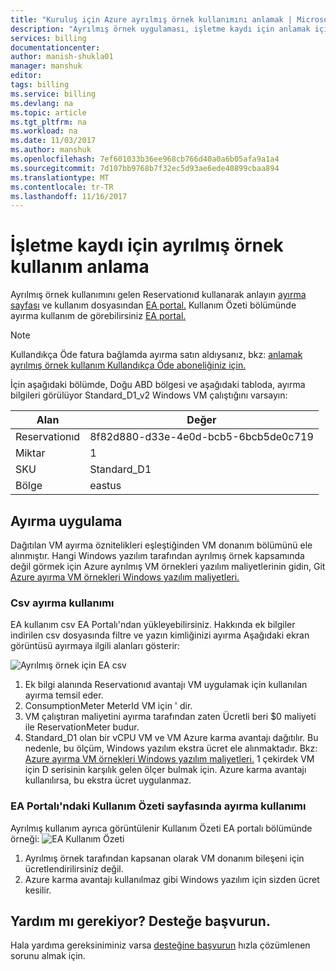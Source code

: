 ```yaml
---
title: "Kuruluş için Azure ayrılmış örnek kullanımını anlamak | Microsoft Docs"
description: "Ayrılmış örnek uygulaması, işletme kaydı için anlamak için kullanımınızı okuma öğrenin."
services: billing
documentationcenter: 
author: manish-shukla01
manager: manshuk
editor: 
tags: billing
ms.service: billing
ms.devlang: na
ms.topic: article
ms.tgt_pltfrm: na
ms.workload: na
ms.date: 11/03/2017
ms.author: manshuk
ms.openlocfilehash: 7ef601033b36ee968cb766d40a0a6b05afa9a1a4
ms.sourcegitcommit: 7d107bb9768b7f32ec5d93ae6ede40899cbaa894
ms.translationtype: MT
ms.contentlocale: tr-TR
ms.lasthandoff: 11/16/2017
---
```

# <a name="understand--reserved-instance-usage-for-your-enterprise-enrollment"></a>İşletme kaydı için ayrılmış örnek kullanım anlama
Ayrılmış örnek kullanımını gelen Reservationıd kullanarak anlayın [ayırma sayfası](https://portal.azure.com/?microsoft_azure_marketplace_ItemHideKey=Reservations&Microsoft_Azure_Reservations=true#blade/Microsoft_Azure_Reservations/ReservationsBrowseBlade ) ve kullanım dosyasından [EA portal.](https://ea.azure.com) Kullanım Özeti bölümünde ayırma kullanım de görebilirsiniz [EA portal.](https://ea.azure.com)

>[!NOTE]
>Kullandıkça Öde fatura bağlamda ayırma satın aldıysanız, bkz: [anlamak ayrılmış örnek kullanım Kullandıkça Öde aboneliğiniz için.](billing-understand-reserved-instance-usage.md)

İçin aşağıdaki bölümde, Doğu ABD bölgesi ve aşağıdaki tabloda, ayırma bilgileri görülüyor Standard_D1_v2 Windows VM çalıştığını varsayın:

| Alan | Değer |
|---| --- |
|Reservationıd |8f82d880-d33e-4e0d-bcb5-6bcb5de0c719|
|Miktar |1|
|SKU | Standard_D1|
|Bölge | eastus |

## <a name="reservation-application"></a>Ayırma uygulama

Dağıtılan VM ayırma öznitelikleri eşleştiğinden VM donanım bölümünü ele alınmıştır. Hangi Windows yazılım tarafından ayrılmış örnek kapsamında değil görmek için Azure ayrılmış VM örnekleri yazılım maliyetlerinin gidin, Git [Azure ayırma VM örnekleri Windows yazılım maliyetleri.](billing-reserved-instance-windows-software-costs.md)


### <a name="reservation-usage-in-csv"></a>Csv ayırma kullanımı
EA kullanım csv EA Portalı'ndan yükleyebilirsiniz. Hakkında ek bilgiler indirilen csv dosyasında filtre ve yazın kimliğinizi ayırma Aşağıdaki ekran görüntüsü ayırmaya ilgili alanları gösterir:

![Ayrılmış örnek için EA csv](./media/billing-understand-reserved-instance-usage-ea/billing-ea-reserved-instance-csv.png)

1. Ek bilgi alanında Reservationıd avantajı VM uygulamak için kullanılan ayırma temsil eder.
2. ConsumptionMeter MeterId VM için ' dir.
3. VM çalıştıran maliyetini ayırma tarafından zaten Ücretli beri $0 maliyeti ile ReservationMeter budur. 
4. Standard_D1 olan bir vCPU VM ve VM Azure karma avantajı dağıtılır. Bu nedenle, bu ölçüm, Windows yazılım ekstra ücret ele alınmaktadır. Bkz: [Azure ayırma VM örnekleri Windows yazılım maliyetleri.](billing-reserved-instance-windows-software-costs.md) 1 çekirdek VM için D serisinin karşılık gelen ölçer bulmak için. Azure karma avantajı kullanılırsa, bu ekstra ücret uygulanmaz.

### <a name="reservation-usage-in-usage-summary-page-in-ea-portal"></a>EA Portalı'ndaki Kullanım Özeti sayfasında ayırma kullanımı

Ayrılmış kullanım ayrıca görüntülenir Kullanım Özeti EA portalı bölümünde örneği: ![EA Kullanım Özeti](./media/billing-understand-reserved-instance-usage-ea/billing-ea-reserved-instance-usagesummary.png)

1. Ayrılmış örnek tarafından kapsanan olarak VM donanım bileşeni için ücretlendirilirsiniz değil. 
2. Azure karma avantajı kullanılmaz gibi Windows yazılım için sizden ücret kesilir. 

## <a name="need-help-contact-support"></a>Yardım mı gerekiyor? Desteğe başvurun.

Hala yardıma gereksiniminiz varsa [desteğine başvurun](https://portal.azure.com/?#blade/Microsoft_Azure_Support/HelpAndSupportBlade) hızla çözümlenen sorunu almak için.